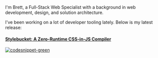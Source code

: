 I'm Brett, a Full-Stack Web Specialist with a background in web development, design, and solution architecture.

I've been working on a lot of developer tooling lately. Below is my latest release:

#### [Stylebucket: A Zero-Runtime CSS-in-JS Compiler](https://github.com/stylebucket/stylebucket-core) 
[![codesnippet-green](https://github.com/woodbrettm/woodbrettm/assets/11901801/8b7a4d7f-194c-4fa1-8058-da68a011f706)](https://github.com/stylebucket/stylebucket-core)

